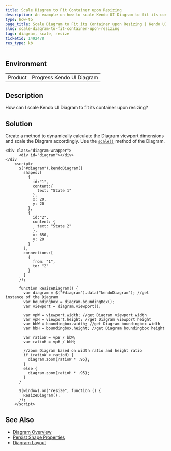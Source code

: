 ```yaml
---
title: Scale Diagram to Fit Container upon Resizing
description: An example on how to scale Kendo UI Diagram to fit its container upon resizing
type: how-to
page_title: Scale Diagram to Fit its Container upon Resizing | Kendo UI Diagram for jQuery
slug: scale-diagram-to-fit-container-upon-resizing
tags: diagram, scale, resize
ticketid: 1492478
res_type: kb
---
```


## Environment

<table>
	<tr>
		<td>Product</td>
		<td>Progress Kendo UI Diagram</td>
	</tr>
</table>


## Description

How can I scale Kendo UI Diagram to fit its container upon resizing?

## Solution

Create a method to dynamically calculate the Diagram viewport dimensions and scale the Diagram accordingly. Use the [`scale()`](/api/javascript/dataviz/ui/diagram/methods/scale) method of the Diagram.

```dojo
<div class="diagram-wrapper">
      <div id="diagram"></div>
</div
    <script>
      $("#diagram").kendoDiagram({
        shapes:[
          {
            id:"1",
            content:{
              text: "State 1"
            },
            x: 20,
            y: 20
          },
          {
            id:"2",
            content: {
              text: "State 2"
            },
            x: 650,
            y: 20
          }
        ],
        connections:[
          {
            from: "1",
            to: "2"
          }
        ]
      });

      function ResizeDiagram() {
        var diagram = $("#diagram").data("kendoDiagram"); //get instance of the Diagram
        var boundingbox = diagram.boundingBox();
        var viewport = diagram.viewport();

        var vpW = viewport.width; //get Diagram viewport width
        var vpH = viewport.height; //get Diagram viewport height
        var bbW = boundingbox.width; //get Diagram boundingbox width
        var bbH = boundingbox.height; //get Diagram boundingbox height

        var ratioW = vpW / bbW;
        var ratioH = vpH / bbH;
        
        //zoom Diagram based on width ratio and height ratio
        if (ratioW < ratioH) {
          diagram.zoom(ratioW * .95);
        }
        else {
          diagram.zoom(ratioH * .95);
        }
      }

      $(window).on("resize", function () {
        ResizeDiagram();
      });
    </script>
```
## See Also

* [Diagram Overview](https://docs.telerik.com/kendo-ui/controls/diagrams-and-maps/diagram/overview)
* [Persist Shape Properties](https://docs.telerik.com/kendo-ui/controls/diagrams-and-maps/diagram/how-to/persist-shape-properties)
* [Diagram Layout](https://docs.telerik.com/kendo-ui/controls/diagrams-and-maps/diagram/layout)
